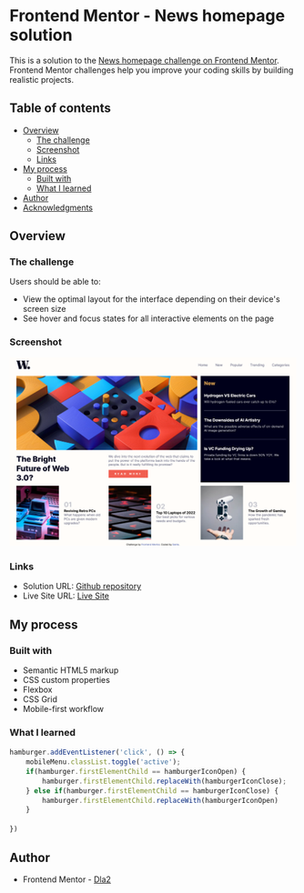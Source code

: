 # Frontend Mentor - News homepage solution

This is a solution to the [News homepage challenge on Frontend Mentor](https://www.frontendmentor.io/challenges/news-homepage-H6SWTa1MFl). Frontend Mentor challenges help you improve your coding skills by building realistic projects. 

## Table of contents

- [Overview](#overview)
  - [The challenge](#the-challenge)
  - [Screenshot](#screenshot)
  - [Links](#links)
- [My process](#my-process)
  - [Built with](#built-with)
  - [What I learned](#what-i-learned)
- [Author](#author)
- [Acknowledgments](#acknowledgments)

## Overview

### The challenge

Users should be able to:

- View the optimal layout for the interface depending on their device's screen size
- See hover and focus states for all interactive elements on the page

### Screenshot

![](./Screenshot%202023-01-02%20at%2018-35-27%20Frontend%20Mentor%20News%20homepage.png)


### Links

- Solution URL: [Github repository](https://github.com/Dla2/News-homepage-frontend-mentor-challenge.git)
- Live Site URL: [Live Site](https://your-live-site-url.com)

## My process

### Built with

- Semantic HTML5 markup
- CSS custom properties
- Flexbox
- CSS Grid
- Mobile-first workflow

### What I learned

```js
hamburger.addEventListener('click', () => {
    mobileMenu.classList.toggle('active');
    if(hamburger.firstElementChild == hamburgerIconOpen) {
        hamburger.firstElementChild.replaceWith(hamburgerIconClose);
    } else if(hamburger.firstElementChild == hamburgerIconClose) {
        hamburger.firstElementChild.replaceWith(hamburgerIconOpen)
    }

})
```


## Author

- Frontend Mentor - [Dla2](https://www.frontendmentor.io/profile/Dla2)
